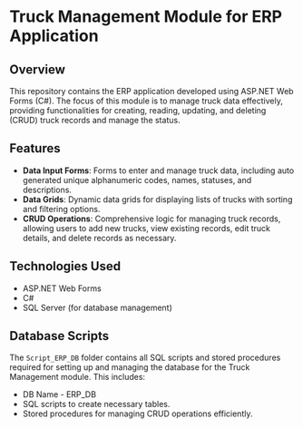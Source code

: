 # Truck Management Module for ERP Application

## Overview

This repository contains the ERP application developed using ASP.NET Web Forms (C#). The focus of this module is to manage truck data effectively, providing functionalities for creating, reading, updating, and deleting (CRUD) truck records and manage the status.

## Features

- **Data Input Forms**: Forms to enter and manage truck data, including auto generated unique alphanumeric codes, names, statuses, and descriptions.
- **Data Grids**: Dynamic data grids for displaying lists of trucks with sorting and filtering options.
- **CRUD Operations**: Comprehensive logic for managing truck records, allowing users to add new trucks, view existing records, edit truck details, and delete records as necessary.

## Technologies Used

- ASP.NET Web Forms
- C#
- SQL Server (for database management)

## Database Scripts

The `Script_ERP_DB` folder contains all SQL scripts and stored procedures required for setting up and managing the database for the Truck Management module. 
This includes:
- DB Name - ERP_DB
- SQL scripts to create necessary tables.
- Stored procedures for managing CRUD operations efficiently.
